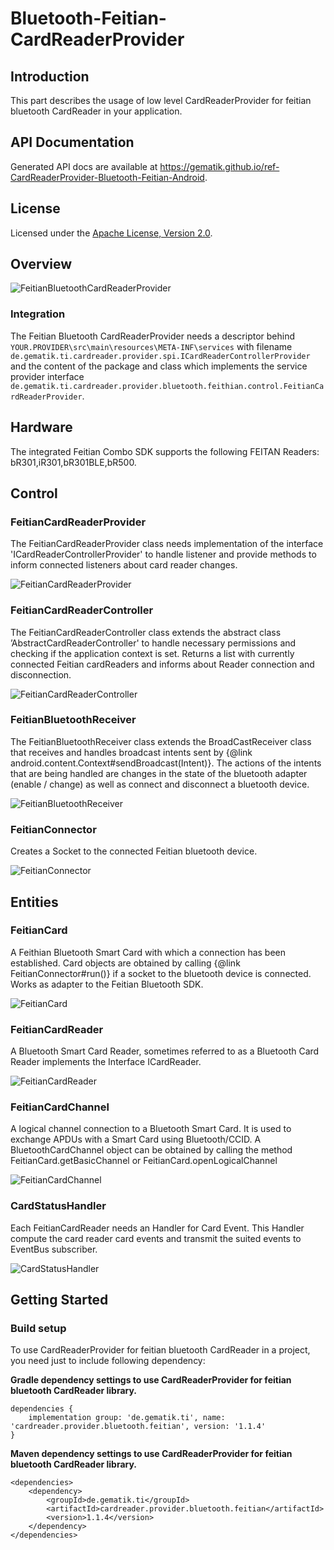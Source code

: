 # Bluetooth-Feitian-CardReaderProvider

## Introduction

This part describes the usage of low level CardReaderProvider for feitian bluetooth CardReader in your application.

## API Documentation

Generated API docs are available at <https://gematik.github.io/ref-CardReaderProvider-Bluetooth-Feitian-Android>.

## License

Licensed under the [Apache License, Version 2.0](https://www.apache.org/licenses/LICENSE-2.0).

## Overview

![FeitianBluetoothCardReaderProvider](cardreader.provider.bluetooth.feitian/doc/images/BFEICRP/generated/overview.png)

  

### Integration

The Feitian Bluetooth CardReaderProvider needs a descriptor behind `YOUR.PROVIDER\src\main\resources\META-INF\services` with filename
`de.gematik.ti.cardreader.provider.spi.ICardReaderControllerProvider` and the content of the package and class which implements the service provider interface
`de.gematik.ti.cardreader.provider.bluetooth.feithian.control.FeitianCardReaderProvider`.

## Hardware

The integrated Feitian Combo SDK supports the following FEITAN Readers: bR301,iR301,bR301BLE,bR500.

## Control

### FeitianCardReaderProvider

The FeitianCardReaderProvider class needs implementation of the interface 'ICardReaderControllerProvider' to handle listener and provide methods to inform connected listeners about card reader changes.

![FeitianCardReaderProvider](cardreader.provider.bluetooth.feitian/doc/images/BFEICRP/generated/FeitianCardReaderProvider.png)

  

### FeitianCardReaderController

The FeitianCardReaderController class extends the abstract class ’AbstractCardReaderController' to handle necessary permissions and checking if the application context is set.
Returns a list with currently connected Feitian cardReaders and informs about Reader connection and disconnection.

![FeitianCardReaderController](cardreader.provider.bluetooth.feitian/doc/images/BFEICRP/generated/FeitianCardReaderController.png)

  

### FeitianBluetoothReceiver

The FeitianBluetoothReceiver class extends the BroadCastReceiver class that receives and handles broadcast intents sent by {@link android.content.Context\#sendBroadcast(Intent)}.
The actions of the intents that are being handled are changes in the state of the bluetooth adapter (enable / change) as well as connect and disconnect a bluetooth device.

![FeitianBluetoothReceiver](cardreader.provider.bluetooth.feitian/doc/images/BFEICRP/generated/FeitianBluetoothReceiver.png)

  

### FeitianConnector

Creates a Socket to the connected Feitian bluetooth device.

![FeitianConnector](cardreader.provider.bluetooth.feitian/doc/images/BFEICRP/generated/FeitianConnector.png)

  

## Entities

### FeitianCard

A Feithian Bluetooth Smart Card with which a connection has been established.
Card objects are obtained by calling {@link FeitianConnector\#run()} if a socket to the bluetooth device is connected.
Works as adapter to the Feitian Bluetooth SDK.

![FeitianCard](cardreader.provider.bluetooth.feitian/doc/images/BFEICRP/generated/FeitianCard.png)

  

### FeitianCardReader

A Bluetooth Smart Card Reader, sometimes referred to as a Bluetooth Card Reader implements the Interface ICardReader.

![FeitianCardReader](cardreader.provider.bluetooth.feitian/doc/images/BFEICRP/generated/FeitianCardReader.png)

  

### FeitianCardChannel

A logical channel connection to a Bluetooth Smart Card.
It is used to exchange APDUs with a Smart Card using Bluetooth/CCID.
A BluetoothCardChannel object can be obtained by calling the method FeitianCard.getBasicChannel or FeitianCard.openLogicalChannel

![FeitianCardChannel](cardreader.provider.bluetooth.feitian/doc/images/BFEICRP/generated/FeitianCardChannel.png)

  

### CardStatusHandler

Each FeitianCardReader needs an Handler for Card Event.
This Handler compute the card reader card events and transmit the suited events to EventBus subscriber.

![CardStatusHandler](cardreader.provider.bluetooth.feitian/doc/images/BFEICRP/generated/cardstatushandler.png)

  

## Getting Started

### Build setup

To use CardReaderProvider for feitian bluetooth CardReader in a project, you need just to include following dependency:

**Gradle dependency settings to use CardReaderProvider for feitian bluetooth CardReader library.**

    dependencies {
        implementation group: 'de.gematik.ti', name: 'cardreader.provider.bluetooth.feitian', version: '1.1.4'
    }

**Maven dependency settings to use CardReaderProvider for feitian bluetooth CardReader library.**

    <dependencies>
        <dependency>
            <groupId>de.gematik.ti</groupId>
            <artifactId>cardreader.provider.bluetooth.feitian</artifactId>
            <version>1.1.4</version>
        </dependency>
    </dependencies>
